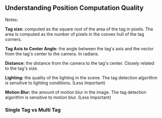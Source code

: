 ## Understanding Position Computation Quality

Notes:

**Tag size:** computed as the square root of the area of the tag in pixels. The area is computed as the number of pixels in the convex hull of the tag corners.

**Tag Axis to Center Angle:** the angle between the tag's axis and the vector from the tag's center to the camera. In radians.

**Distance:** the distance from the camera to the tag's center. Closely related to the tag's size.

**Lighting:** the quality of the lighting in the scene. The tag detection algorithm is sensitive to lighting conditions. (Less Important)

**Motion Blur:** the amount of motion blur in the image. The tag detection algorithm is sensitive to motion blur. (Less Important)

### Single Tag vs Multi Tag
